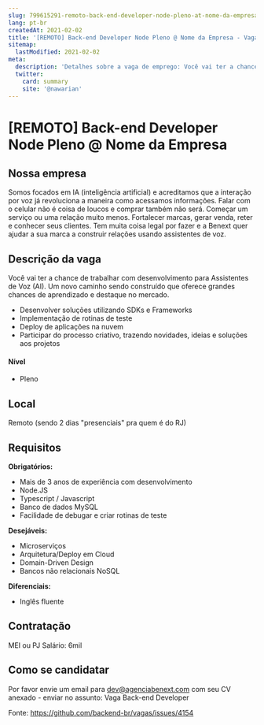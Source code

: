 ```yaml
---
slug: 799615291-remoto-back-end-developer-node-pleno-at-nome-da-empresa
lang: pt-br
createdAt: 2021-02-02
title: '[REMOTO] Back-end Developer Node Pleno @ Nome da Empresa - Vaga de Emprego'
sitemap:
  lastModified: 2021-02-02
meta:
  description: 'Detalhes sobre a vaga de emprego: Você vai ter a chance de trabalhar com desenvolvimento para Assistentes de Voz (AI). Um novo caminho sendo construído que oferece grandes chances de aprendizado e destaque no mercado. - Desenvolver soluções utilizando SDKs e Frameworks - Implementação de rotinas de teste - Deploy de aplicações na nuvem - Participar do processo criativo, trazendo novidades, ideias e soluções aos projetos'
  twitter:
    card: summary
    site: '@nawarian'
---
```


# [REMOTO] Back-end Developer Node Pleno @ Nome da Empresa

## Nossa empresa

Somos focados em IA (inteligência artificial) e acreditamos que a interação por voz já revoluciona a maneira como acessamos informações. Falar com o celular não é coisa de loucos e comprar também não será. Começar um serviço ou uma relação muito menos. Fortalecer marcas, gerar venda, reter e conhecer seus clientes. Tem muita coisa legal por fazer e a Benext quer ajudar a sua marca a construir relações usando assistentes de voz.

## Descrição da vaga

Você vai ter a chance de trabalhar com desenvolvimento para Assistentes de Voz (AI).
Um novo caminho sendo construído que oferece grandes chances de aprendizado e destaque no mercado.
- Desenvolver soluções utilizando SDKs e Frameworks
- Implementação de rotinas de teste
- Deploy de aplicações na nuvem
- Participar do processo criativo, trazendo novidades, ideias e soluções aos projetos

#### Nível
- Pleno

## Local

Remoto (sendo 2 dias "presenciais" pra quem é do RJ)

## Requisitos

**Obrigatórios:**
- Mais de 3 anos de experiência com desenvolvimento
- Node.JS
- Typescript / Javascript
- Banco de dados MySQL
- Facilidade de debugar e criar rotinas de teste

**Desejáveis:**
- Microserviços
- Arquitetura/Deploy em Cloud
- Domain-Driven Design
- Bancos não relacionais NoSQL

**Diferenciais:**
- Inglês fluente

## Contratação

MEI ou PJ
Salário: 6mil

## Como se candidatar

Por favor envie um email para dev@agenciabenext.com com seu CV anexado - enviar no assunto: Vaga Back-end Developer

Fonte: https://github.com/backend-br/vagas/issues/4154